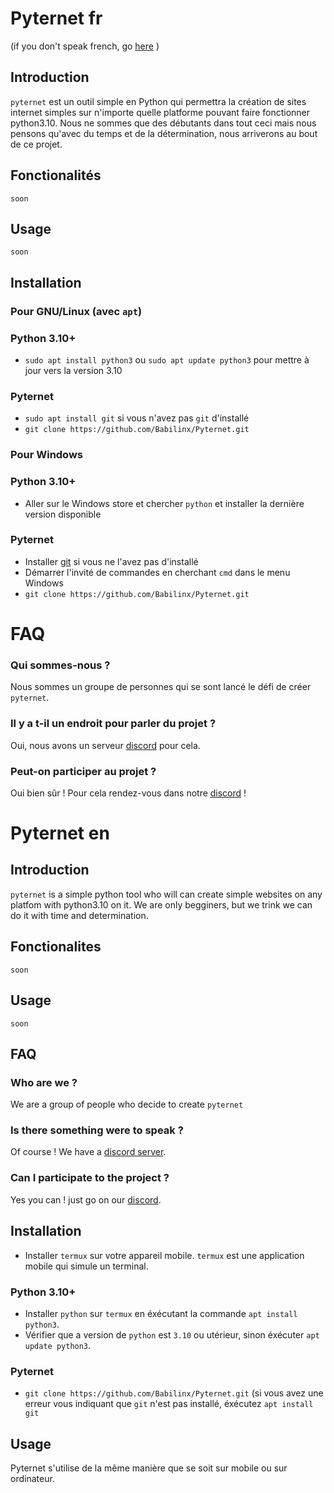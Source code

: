# Pyternet fr
(if you don't speak french, go [here](https://github.com/Babilinx/Pyternet/blob/main/README.md#pyternet-en) )

## Introduction
`pyternet` est un outil simple en Python qui permettra la création de sites internet simples sur n'importe quelle platforme pouvant faire fonctionner python3.10.
Nous ne sommes que des débutants dans tout ceci mais nous pensons qu'avec du temps et de la détermination, nous arriverons au bout de ce projet.

## Fonctionalités
`soon`

## Usage
`soon`

## Installation
 ### Pour GNU/Linux (avec `apt`)
  ### Python 3.10+
   - `sudo apt install python3` ou `sudo apt update python3` pour mettre à jour vers la version 3.10
  ### Pyternet
   - `sudo apt install git` si vous n'avez pas `git` d'installé
   - `git clone https://github.com/Babilinx/Pyternet.git`
 ### Pour Windows
  ### Python 3.10+
   - Aller sur le Windows store et chercher `python` et installer la dernière version disponible
  ### Pyternet
   - Installer [git](https://git-scm.com/downloads) si vous ne l'avez pas d'installé
   - Démarrer l'invité de commandes en cherchant `cmd` dans le menu Windows
   - `git clone https://github.com/Babilinx/Pyternet.git`


# FAQ
### Qui sommes-nous ?
Nous sommes un groupe de personnes qui se sont lancé le défi de créer `pyternet`.
### Il y a t-il un endroit pour parler du projet ?
Oui, nous avons un serveur [discord](https://discord.gg/surb6DuAgW) pour cela.
### Peut-on participer au projet ?
Oui bien sûr ! Pour cela rendez-vous dans notre [discord](https://discord.gg/surb6DuAgW) !

# Pyternet en

## Introduction
`pyternet` is a simple python tool who will can create simple websites on any platfom with python3.10 on it.
We are only begginers, but we trink we can do it with time and determination.

## Fonctionalites
`soon`

## Usage
`soon`

## FAQ
### Who are we ?
We are a group of people who decide to create `pyternet`
### Is there something were to speak ?
Of course ! We have a [discord server](https://discord.gg/surb6DuAgW).
### Can I participate to the project ?
Yes you can ! just go on our [discord](https://discord.gg/surb6DuAgW).

## Installation
 - Installer `termux` sur votre appareil mobile. `termux` est une application mobile qui simule un terminal.
 ### Python 3.10+
  - Installer `python` sur `termux` en éxécutant la commande `apt install python3`.
  - Vérifier que a version de `python` est `3.10` ou utérieur, sinon éxécuter `apt update python3`. 
 ### Pyternet
  - `git clone https://github.com/Babilinx/Pyternet.git` (si vous avez une erreur vous indiquant que `git` n'est pas installé, éxécutez `apt install git`
## Usage
Pyternet s'utilise de la même manière que se soit sur mobile ou sur ordinateur.
